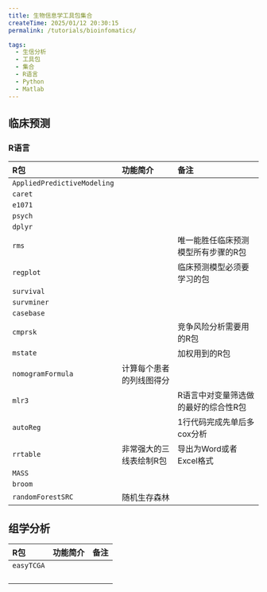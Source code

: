 ```yaml
---
title: 生物信息学工具包集合
createTime: 2025/01/12 20:30:15
permalink: /tutorials/bioinfomatics/

tags: 
  - 生信分析
  - 工具包
  - 集合
  - R语言
  - Python
  - Matlab
---
```


## **临床预测**
### **R语言**
|R包|功能简介|备注|
|:---|:----|:---|
|`AppliedPredictiveModeling`|||
|`caret`|||
|`e1071`|||
|`psych`|||
|`dplyr`|||
|`rms`||唯一能胜任临床预测模型所有步骤的R包|
|`regplot`||临床预测模型必须要学习的包|
|`survival`|||
|`survminer`|||
|`casebase`|||
|`cmprsk`||竞争风险分析需要用的R包|
|`mstate`||加权用到的R包|
|`nomogramFormula`|计算每个患者的列线图得分||
|`mlr3`||R语言中对变量筛选做的最好的综合性R包|
|`autoReg`||1行代码完成先单后多cox分析|
|`rrtable`|非常强大的三线表绘制R包|导出为Word或者Excel格式|
|`MASS`|||
|`broom`|||
|`randomForestSRC`|随机生存森林||


## **组学分析**
|R包|功能简介|备注|
|:---|:----|:---|
|`easyTCGA`|||
||||
||||
||||
||||